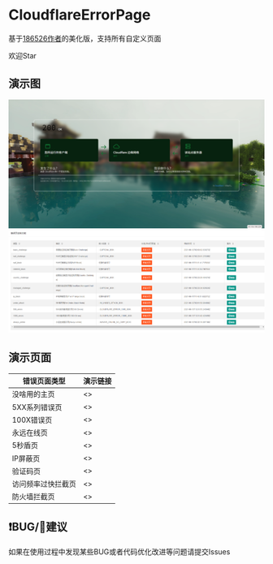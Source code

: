 # CloudflareErrorPage
基于[186526作者][1]的美化版，支持所有自定义页面

欢迎Star

## 演示图
![主页演示图](./photo/yanshi.png)
![支持页面图](./photo/yanshi1.png)

## 演示页面
| 错误页面类型        | 演示链接                                       |
| ------------------ | --------------------------------------------- |
| 没啥用的主页        | <>          |
| 5XX系列错误页       | <>       |
| 100X错误页          | <>     |
| 永远在线页          | <> |
| 5秒盾页             | <>            |
| IP屏蔽页            | <>      |
| 验证码页            | <>       |
| 访问频率过快拦截页   | <>          |
| 防火墙拦截页        | <>     |

## ❗BUG/📑建议
如果在使用过程中发现某些BUG或者代码优化改进等问题请提交Issues

[1]: https://github.com/186526/CloudflareCustomErrorPage
